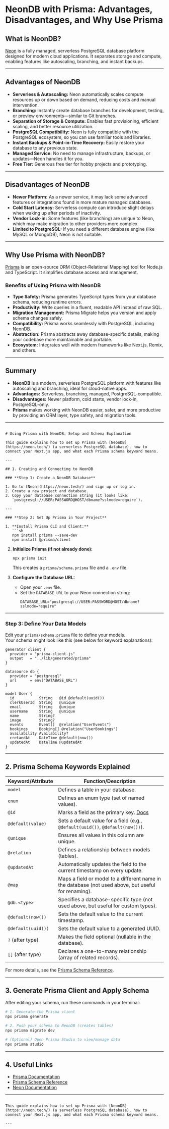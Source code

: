 # NeonDB with Prisma: Advantages, Disadvantages, and Why Use Prisma

## What is NeonDB?

[Neon](https://neon.tech/) is a fully managed, serverless PostgreSQL database platform designed for modern cloud applications. It separates storage and compute, enabling features like autoscaling, branching, and instant backups.

---

## Advantages of NeonDB

- **Serverless & Autoscaling:** Neon automatically scales compute resources up or down based on demand, reducing costs and manual intervention.
- **Branching:** Instantly create database branches for development, testing, or preview environments—similar to Git branches.
- **Separation of Storage & Compute:** Enables fast provisioning, efficient scaling, and better resource utilization.
- **PostgreSQL Compatibility:** Neon is fully compatible with the PostgreSQL ecosystem, so you can use familiar tools and libraries.
- **Instant Backups & Point-in-Time Recovery:** Easily restore your database to any previous state.
- **Managed Service:** No need to manage infrastructure, backups, or updates—Neon handles it for you.
- **Free Tier:** Generous free tier for hobby projects and prototyping.

---

## Disadvantages of NeonDB

- **Newer Platform:** As a newer service, it may lack some advanced features or integrations found in more mature managed databases.
- **Cold Start Latency:** Serverless compute can introduce slight delays when waking up after periods of inactivity.
- **Vendor Lock-in:** Some features (like branching) are unique to Neon, which may make migration to other providers more complex.
- **Limited to PostgreSQL:** If you need a different database engine (like MySQL or MongoDB), Neon is not suitable.

---

## Why Use Prisma with NeonDB?

[Prisma](https://www.prisma.io/) is an open-source ORM (Object-Relational Mapping) tool for Node.js and TypeScript. It simplifies database access and management.

### Benefits of Using Prisma with NeonDB

- **Type Safety:** Prisma generates TypeScript types from your database schema, reducing runtime errors.
- **Productivity:** Write queries in a fluent, readable API instead of raw SQL.
- **Migration Management:** Prisma Migrate helps you version and apply schema changes safely.
- **Compatibility:** Prisma works seamlessly with PostgreSQL, including NeonDB.
- **Abstraction:** Prisma abstracts away database-specific details, making your codebase more maintainable and portable.
- **Ecosystem:** Integrates well with modern frameworks like Next.js, Remix, and others.

---

## Summary

- **NeonDB** is a modern, serverless PostgreSQL platform with features like autoscaling and branching, ideal for cloud-native apps.
- **Advantages:** Serverless, branching, managed, PostgreSQL-compatible.
- **Disadvantages:** Newer platform, cold starts, vendor lock-in, PostgreSQL-only.
- **Prisma** makes working with NeonDB easier, safer, and more productive by providing an ORM layer, type safety, and migration tools.

---
```# NeonDB with Prisma: Advantages, Disadvantages, and Why Use Prisma

# Using Prisma with NeonDB: Setup and Schema Explanation

This guide explains how to set up Prisma with [NeonDB](https://neon.tech/) (a serverless PostgreSQL database), how to connect your Next.js app, and what each Prisma schema keyword means.

---

## 1. Creating and Connecting to NeonDB

### **Step 1: Create a NeonDB Database**

1. Go to [Neon](https://neon.tech/) and sign up or log in.
2. Create a new project and database.
3. Copy your database connection string (it looks like:  
   `postgresql://USER:PASSWORD@HOST/dbname?sslmode=require`).

---

### **Step 2: Set Up Prisma in Your Project**

1. **Install Prisma CLI and Client:**
   ```sh
   npm install prisma --save-dev
   npm install @prisma/client
   ```

2. **Initialize Prisma (if not already done):**
   ```sh
   npx prisma init
   ```
   This creates a `prisma/schema.prisma` file and a `.env` file.

3. **Configure the Database URL:**
   - Open your `.env` file.
   - Set the `DATABASE_URL` to your Neon connection string:
     ```
     DATABASE_URL="postgresql://USER:PASSWORD@HOST/dbname?sslmode=require"
     ```

---

### **Step 3: Define Your Data Models**

Edit your `prisma/schema.prisma` file to define your models.  
Your schema might look like this (see below for keyword explanations):

```prisma
generator client {
  provider = "prisma-client-js"
  output   = "../lib/generated/prisma"
}

datasource db {
  provider = "postgresql"
  url      = env("DATABASE_URL")
}

model User {
  id           String   @id @default(uuid())
  clerkUserId  String   @unique
  email        String   @unique
  username     String   @unique
  name         String?
  image        String?
  events       Event[]  @relation("UserEvents")
  bookings     Booking[] @relation("UserBookings")
  availability Availability?
  cretaedAt    DateTime @default(now())
  updatedAt    DateTime @updatedAt
}
```

---

## 2. Prisma Schema Keywords Explained

| Keyword/Attribute      | Function/Description                                                                                       |
|----------------------- |-----------------------------------------------------------------------------------------------------------|
| `model`                | Defines a table in your database.                                                                         |
| `enum`                 | Defines an enum type (set of named values).                                                               |
| `@id`                  | Marks a field as the primary key. [Docs](https://www.prisma.io/docs/reference/api-reference/prisma-schema-reference#id) |
| `@default(value)`      | Sets a default value for a field (e.g., `@default(uuid())`, `@default(now())`).                           |
| `@unique`              | Ensures all values in this column are unique.                                                             |
| `@relation`            | Defines a relationship between models (tables).                                                           |
| `@updatedAt`           | Automatically updates the field to the current timestamp on every update.                                 |
| `@map`                 | Maps a field or model to a different name in the database (not used above, but useful for renaming).      |
| `@db.<type>`           | Specifies a database-specific type (not used above, but useful for custom types).                         |
| `@default(now())`      | Sets the default value to the current timestamp.                                                          |
| `@default(uuid())`     | Sets the default value to a generated UUID.                                                               |
| `?` (after type)       | Makes the field optional (nullable in the database).                                                      |
| `[]` (after type)      | Declares a one-to-many relationship (array of related records).                                           |

For more details, see the [Prisma Schema Reference](https://www.prisma.io/docs/reference/api-reference/prisma-schema-reference).

---

## 3. Generate Prisma Client and Apply Schema

After editing your schema, run these commands in your terminal:

```sh
# 1. Generate the Prisma client
npx prisma generate

# 2. Push your schema to NeonDB (creates tables)
npx prisma migrate dev

# (Optional) Open Prisma Studio to view/manage data
npx prisma studio
```

---

## 4. Useful Links

- [Prisma Documentation](https://www.prisma.io/docs/)
- [Prisma Schema Reference](https://www.prisma.io/docs/reference/api-reference/prisma-schema-reference)
- [Neon Documentation](https://neon.tech/docs/introduction)

---
```# Using Prisma with NeonDB: Setup and Schema Explanation

This guide explains how to set up Prisma with [NeonDB](https://neon.tech/) (a serverless PostgreSQL database), how to connect your Next.js app, and what each Prisma schema keyword means.

---

